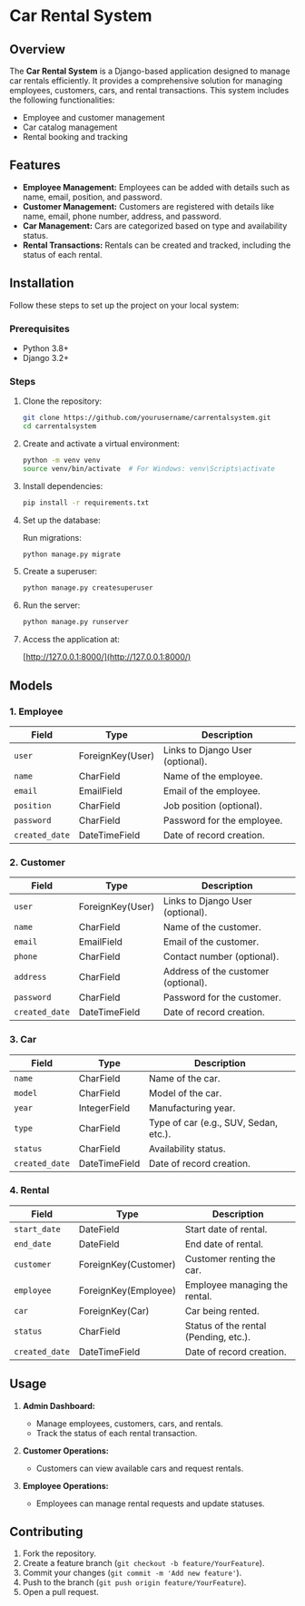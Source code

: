 # Car Rental System

## Overview

The **Car Rental System** is a Django-based application designed to manage car rentals efficiently. It provides a comprehensive solution for managing employees, customers, cars, and rental transactions. This system includes the following functionalities:

- Employee and customer management
- Car catalog management
- Rental booking and tracking

## Features

- **Employee Management:** Employees can be added with details such as name, email, position, and password.
- **Customer Management:** Customers are registered with details like name, email, phone number, address, and password.
- **Car Management:** Cars are categorized based on type and availability status.
- **Rental Transactions:** Rentals can be created and tracked, including the status of each rental.

## Installation

Follow these steps to set up the project on your local system:

### Prerequisites

- Python 3.8+
- Django 3.2+

### Steps

1. Clone the repository:

   ```bash
   git clone https://github.com/yourusername/carrentalsystem.git
   cd carrentalsystem
   ```

2. Create and activate a virtual environment:

   ```bash
   python -m venv venv
   source venv/bin/activate  # For Windows: venv\Scripts\activate
   ```

3. Install dependencies:

   ```bash
   pip install -r requirements.txt
   ```

4. Set up the database:

   Run migrations:

   ```bash
   python manage.py migrate
   ```

6. Create a superuser:

   ```bash
   python manage.py createsuperuser
   ```

7. Run the server:

   ```bash
   python manage.py runserver
   ```

8. Access the application at:

   [http://127.0.0.1:8000/](http://127.0.0.1:8000/)

## Models

### 1. Employee

| Field         | Type            | Description                          |
|---------------|-----------------|--------------------------------------|
| `user`        | ForeignKey(User)| Links to Django User (optional).     |
| `name`        | CharField       | Name of the employee.                |
| `email`       | EmailField      | Email of the employee.               |
| `position`    | CharField       | Job position (optional).             |
| `password`    | CharField       | Password for the employee.           |
| `created_date`| DateTimeField   | Date of record creation.             |

### 2. Customer

| Field         | Type            | Description                          |
|---------------|-----------------|--------------------------------------|
| `user`        | ForeignKey(User)| Links to Django User (optional).     |
| `name`        | CharField       | Name of the customer.                |
| `email`       | EmailField      | Email of the customer.               |
| `phone`       | CharField       | Contact number (optional).           |
| `address`     | CharField       | Address of the customer (optional).  |
| `password`    | CharField       | Password for the customer.           |
| `created_date`| DateTimeField   | Date of record creation.             |

### 3. Car

| Field         | Type            | Description                          |
|---------------|-----------------|--------------------------------------|
| `name`        | CharField       | Name of the car.                     |
| `model`       | CharField       | Model of the car.                    |
| `year`        | IntegerField    | Manufacturing year.                  |
| `type`        | CharField       | Type of car (e.g., SUV, Sedan, etc.).|
| `status`      | CharField       | Availability status.                 |
| `created_date`| DateTimeField   | Date of record creation.             |

### 4. Rental

| Field         | Type            | Description                          |
|---------------|-----------------|--------------------------------------|
| `start_date`  | DateField       | Start date of rental.                |
| `end_date`    | DateField       | End date of rental.                  |
| `customer`    | ForeignKey(Customer)| Customer renting the car.          |
| `employee`    | ForeignKey(Employee)| Employee managing the rental.      |
| `car`         | ForeignKey(Car) | Car being rented.                    |
| `status`      | CharField       | Status of the rental (Pending, etc.).|
| `created_date`| DateTimeField   | Date of record creation.             |

## Usage

1. **Admin Dashboard:**
   - Manage employees, customers, cars, and rentals.
   - Track the status of each rental transaction.

2. **Customer Operations:**
   - Customers can view available cars and request rentals.

3. **Employee Operations:**
   - Employees can manage rental requests and update statuses.

## Contributing

1. Fork the repository.
2. Create a feature branch (`git checkout -b feature/YourFeature`).
3. Commit your changes (`git commit -m 'Add new feature'`).
4. Push to the branch (`git push origin feature/YourFeature`).
5. Open a pull request.
